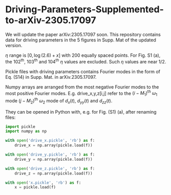 # Driving-Parameters-Supplemented-to-arXiv-2305.17097
We will update the paper arXiv:2305.17097 soon. This repository contains data for driving parameters in the 5 figures in Supp. Mat of the updated version.

$\eta$ range is $[0, \log(2.6)+x]$ with 200 equally spaced points. For Fig. S1 (a), the $102^{\mathrm{th}}$, $103^{\mathrm{th}}$ and $104^{\mathrm{th}}$ $\eta$ values are excluded. Such $\eta$ values are near $1/2$.

Pickle files with driving parameters contains Fourier modes in the form of Eq. (S14) in Supp. Mat. in arXiv.2305.17097.


Numpy arrays are arranged from the most negative Fourier modes to the most positive Fourier modes. E.g. drive_x,y,z[i,j] refer to the $(i-M_{1})^{\text{th}}$ $\omega_{1}$ mode $(j-M_{2})^{\text{th}}$ $\omega_{2}$ mode of $d_{x}(t)$, $d_{yy}(t)$ and $d_{zz}(t)$.

They can be opened in Python with, e.g. for Fig. (S1) (a), after renaming files:
```python
import pickle
import numpy as np

with open('drive_x.pickle', 'rb') as f:
    drive_x = np.array(pickle.load(f))

with open('drive_y.pickle', 'rb') as f:
    drive_y = np.array(pickle.load(f))

with open('drive_z.pickle', 'rb') as f:
    drive_z = np.array(pickle.load(f))

with open('x.pickle', 'rb') as f:
    x = pickle.load(f)
```



